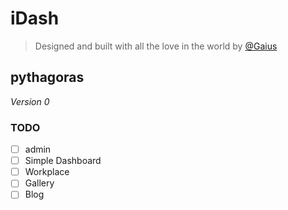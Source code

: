 # iDash

> Designed and built with all the love in the world by [@Gaius](https://github.com/gaiusyao)


## pythagoras 
*Version 0*

### TODO
- [ ] admin
- [ ] Simple Dashboard
- [ ] Workplace
- [ ] Gallery
- [ ] Blog